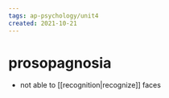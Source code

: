 ```yaml
---
tags: ap-psychology/unit4 
created: 2021-10-21
---
```


# prosopagnosia

- not able to [[recognition|recognize]] faces 

